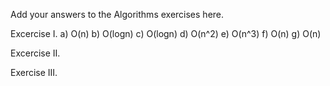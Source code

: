 Add your answers to the Algorithms exercises here.

Excercise I.
a) O(n)
b) O(logn)
c) O(logn)
d) O(n^2)
e) O(n^3)
f) O(n)
g) O(n)

Excercise II.


Exercise III.